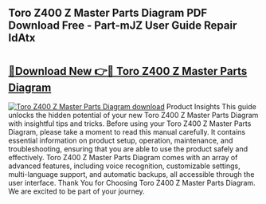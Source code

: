 ## Toro Z400 Z Master Parts Diagram PDF Download Free - Part-mJZ User Guide Repair IdAtx

# <h2><a href="http://dflvq92.blite.top/?on=Toro+Z400+Z+Master+Parts+Diagram">🔗Download New 👉🔴 Toro Z400 Z Master Parts Diagram</a></h2>

[![Toro Z400 Z Master Parts Diagram download](https://i.imgur.com/lujVjoI.png)](http://dflvq92.blite.top/?on=Toro+Z400+Z+Master+Parts+Diagram)
Product Insights This guide unlocks the hidden potential of your new Toro Z400 Z Master Parts Diagram with insightful tips and tricks. Before using your Toro Z400 Z Master Parts Diagram, please take a moment to read this manual carefully. It contains essential information on product setup, operation, maintenance, and troubleshooting, ensuring that you are able to use the product safely and effectively. Toro Z400 Z Master Parts Diagram comes with an array of advanced features, including voice recognition, customizable settings, multi-language support, and automatic backups, all accessible through the user interface. Thank You for Choosing Toro Z400 Z Master Parts Diagram. We are excited to be part of your journey.
